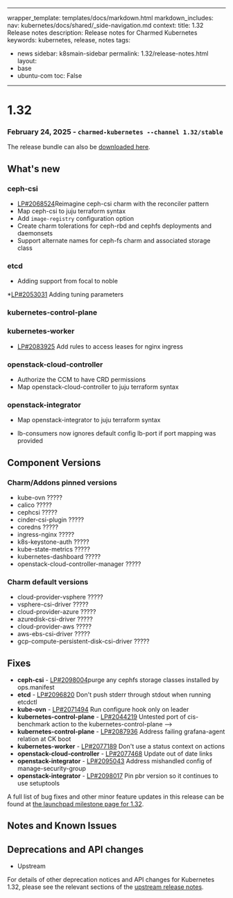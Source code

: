 
---
wrapper_template: templates/docs/markdown.html
markdown_includes:
  nav: kubernetes/docs/shared/_side-navigation.md
context:
  title: 1.32 Release notes
  description: Release notes for Charmed Kubernetes
keywords: kubernetes, release, notes
tags:
  - news
sidebar: k8smain-sidebar
permalink: 1.32/release-notes.html
layout:
  - base
  - ubuntu-com
toc: False
---
# 1.32

### February 24, 2025 - `charmed-kubernetes --channel 1.32/stable`

The release bundle can also be [downloaded here](https://raw.githubusercontent.com/charmed-kubernetes/bundle/main/releases/1.32/bundle.yaml).

## What's new

<!-- ### aws-cloud-provider

* Support kube-control v2 schema

### aws-k8s-storage

* Support kube-control v2 schema -->

### ceph-csi

* [LP#2068524](https://bugs.launchpad.net/bugs/2068524)Reimagine ceph-csi charm with the reconciler pattern
* Map ceph-csi to juju terraform syntax
* Add `image-registry` configuration option
* Create charm tolerations for ceph-rbd and cephfs deployments and daemonsets
* Support alternate names for ceph-fs charm and associated storage class
<!-- * Upgrade ceph upstream versions including 3.12 and 3.13 -->
<!-- * [LP#2098004](https://bugs.launchpad.net/charm-ceph-csi/+bug/2098004)purge any cephfs storage classes installed by ops.manifest -->

<!-- ### cinder-csi

* Support kube-control v2 schema -->

### etcd

* Adding support from focal to noble
<!-- * [LP#2096820](https://bugs.launchpad.net/charm-etcd/+bug/2096820) Don't push stderr through stdout when running etcdctl -->
*[LP#2053031](https://bugs.launchpad.net/charm-etcd/+bug/2053031) Adding tuning parameters

<!-- ### kube-ovn

* [LP#2071494](https://bugs.launchpad.net/charm-kube-ovn/+bug/2071494) Run configure hook only on leader  -->

### kubernetes-control-plane

<!-- * [LP#2044219](https://bugs.launchpad.net/charm-kubernetes-master/+bug/2044219)
Untested port of cis-benchmark action to the kubernetes-control-plane  -->
<!-- * [LP#2087936](https://bugs.launchpad.net/charm-kubernetes-master/+bug/2087936)
Address failing grafana-agent relation at CK boot -->
<!-- * Pin dependencies for 1.32 release -->

<!-- ### kubernetes-e2e

* Pin config to 1.32/stable snaps and tests to 1.32/stable charms -->

### kubernetes-worker

<!-- * [LP#2077189](https://bugs.launchpad.net/charm-kubernetes-worker/+bug/2077189)
Don't use a status context on actions -->
<!-- * Bump ingress-nginx supported version -->
* [LP#2083925](https://bugs.launchpad.net/charm-kubernetes-worker/+bug/2083925)
Add rules to access leases for nginx ingress
<!-- * Pin dependencies for 1.32 release -->

### openstack-cloud-controller

<!-- * [LP#2077468](https://bugs.launchpad.net/charm-openstack-cloud-controller/+bug/2077468)
Update out of date links -->
<!-- * Support kube-control v2 schema -->
* Authorize the CCM to have CRD permissions
* Map openstack-cloud-controller to juju terraform syntax


### openstack-integrator

* Map openstack-integrator to juju terraform syntax
<!-- * [LP#2095043](https://launchpad.net/bugs/2095043) Address mishandled config of
 manage-security-group -->
* lb-consumers now ignores default config lb-port if port mapping was provided
<!-- * [LP#2098017](https://bugs.launchpad.net/charm-openstack-integrator/+bug/2098017)
Pin pbr version so it continues to use setuptools -->

## Component Versions

### Charm/Addons pinned versions

- kube-ovn ?????
- calico ?????
- cephcsi ?????
- cinder-csi-plugin ?????
- coredns ?????
- ingress-nginx ?????
- k8s-keystone-auth ?????
- kube-state-metrics ?????
- kubernetes-dashboard ?????
- openstack-cloud-controller-manager ?????

### Charm default versions

- cloud-provider-vsphere ?????
- vsphere-csi-driver ?????
- cloud-provider-azure ?????
- azuredisk-csi-driver ?????
- cloud-provider-aws ?????
- aws-ebs-csi-driver ?????
- gcp-compute-persistent-disk-csi-driver ?????

## Fixes

- **ceph-csi** - [LP#2098004](https://bugs.launchpad.net/charm-ceph-csi/+bug/2098004)purge any cephfs storage classes installed by ops.manifest
- **etcd** - [LP#2096820](https://bugs.launchpad.net/charm-etcd/+bug/2096820) Don't push stderr through stdout when running etcdctl
- **kube-ovn** - [LP#2071494](https://bugs.launchpad.net/charm-kube-ovn/+bug/2071494) Run configure hook only on leader
- **kubernetes-control-plane** - [LP#2044219](https://bugs.launchpad.net/charm-kubernetes-master/+bug/2044219)
Untested port of cis-benchmark action to the kubernetes-control-plane  -->
- **kubernetes-control-plane** - [LP#2087936](https://bugs.launchpad.net/charm-kubernetes-master/+bug/2087936) Address failing grafana-agent relation at CK boot
- **kubernetes-worker** - [LP#2077189](https://bugs.launchpad.net/charm-kubernetes-worker/+bug/2077189) Don't use a status context on actions
- **openstack-cloud-controller** - [LP#2077468](https://bugs.launchpad.net/charm-openstack-cloud-controller/+bug/2077468)
Update out of date links
- **openstack-integrator** - [LP#2095043](https://launchpad.net/bugs/2095043) Address mishandled config of manage-security-group
- **openstack-integrator** - [LP#2098017](https://bugs.launchpad.net/charm-openstack-integrator/+bug/2098017) Pin pbr version so it continues to use setuptools

A full list of bug fixes and other minor feature updates in this release can be found
at
[the launchpad milestone page for 1.32](https://launchpad.net/charmed-kubernetes/+milestone/1.32).

## Notes and Known Issues

## Deprecations and API changes

- Upstream

For details of other deprecation notices and API changes for Kubernetes 1.32,
please see the relevant sections of the
[upstream release notes][upstream-changelog-1.32].

[upstream-changelog-1.32]: https://github.com/kubernetes/kubernetes/blob/master/CHANGELOG/CHANGELOG-1.32.md#deprecation

<!--LINKS-->

[rel]: /kubernetes/docs/release-notes
